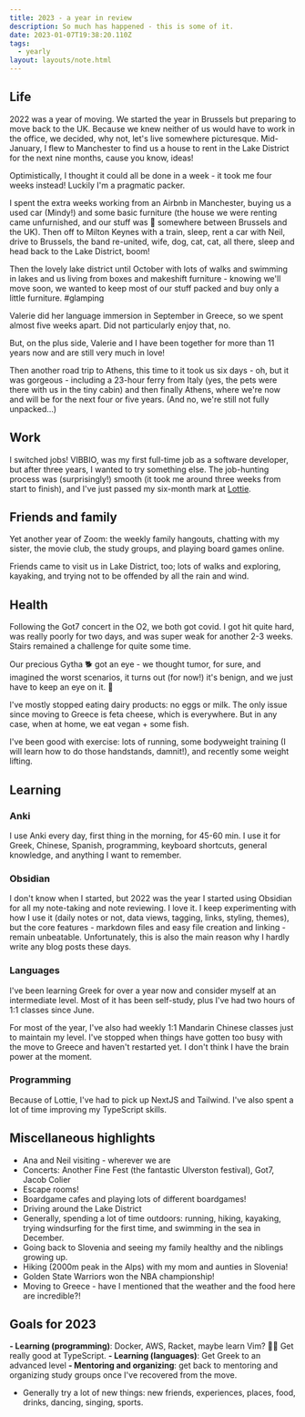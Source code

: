 ```yaml
---
title: 2023 - a year in review
description: So much has happened - this is some of it.
date: 2023-01-07T19:38:20.110Z
tags:
  - yearly
layout: layouts/note.html
---
```

## Life

2022 was a year of moving. We started the year in Brussels but preparing to move back to the UK. Because we knew neither of us would have to work in the office, we decided, why not, let's live somewhere picturesque. Mid-January, I flew to Manchester to find us a house to rent in the Lake District for the next nine months, cause you know, ideas! 

Optimistically, I thought it could all be done in a week - it took me four weeks instead! Luckily I'm a pragmatic packer. 

I spent the extra weeks working from an Airbnb in Manchester, buying us a used car (Mindy!) and some basic furniture (the house we were renting came unfurnished, and our stuff was 🐌 somewhere between Brussels and the UK). Then off to Milton Keynes with a train, sleep, rent a car with Neil,  drive to Brussels,  the band re-united,  wife, dog, cat, cat, all there, sleep and head back to the Lake District, boom!

Then the lovely lake district until October with lots of walks and swimming in lakes and us living from boxes and makeshift furniture - knowing we'll move soon, we wanted to keep most of our stuff packed and buy only a little furniture. #glamping

Valerie did her language immersion in September in Greece, so we spent almost five weeks apart. Did not particularly enjoy that, no. 

But, on the plus side, Valerie and I have been together for more than 11 years now and are still very much in love!

Then another road trip to Athens, this time to it took us six days - oh, but it was gorgeous -  including a 23-hour ferry from Italy (yes, the pets were there with us in the tiny cabin) and then finally Athens, where we're now and will be for the next four or five years. (And no, we're still not fully unpacked...)

## Work

I switched jobs! VIBBIO, was my first full-time job as a software developer, but after three years, I wanted to try something else. The job-hunting process was (surprisingly!) smooth (it took me around three weeks from start to finish), and I've just passed my six-month mark at [Lottie](lottie.org/). 

## Friends and family

Yet another year of Zoom: the weekly family hangouts, chatting with my sister, the movie club, the study groups, and playing board games online. 

Friends came to visit us in Lake District, too; lots of walks and exploring, kayaking, and trying not to be offended by all the rain and wind. 

## Health

Following the Got7 concert in the O2, we both got covid. I got hit quite hard, was really poorly for two days, and was super weak for another 2-3 weeks. Stairs remained a challenge for quite some time.

Our precious Gytha 🐕 got an eye - we thought tumor, for sure, and imagined the worst scenarios, it turns out (for now!) it's benign, and we just have to keep an eye on it. 🥁

I've mostly stopped eating dairy products: no eggs or milk. The only issue since moving to Greece is feta cheese, which is everywhere. But in any case, when at home, we eat vegan + some fish. 

I've been good with exercise: lots of running, some bodyweight training (I will learn how to do those handstands, damnit!), and recently some weight lifting.

## Learning

### Anki

I use Anki every day, first thing in the morning, for 45-60 min. I use it for Greek, Chinese, Spanish, programming, keyboard shortcuts, general knowledge, and anything I want to remember. 

### Obsidian

I don't know when I started, but 2022 was the year I started using Obsidian for all my note-taking and note reviewing. I love it. I keep experimenting with how I use it (daily notes or not, data views, tagging, links, styling, themes), but the core features - markdown files and easy file creation and linking - remain unbeatable. Unfortunately, this is also the main reason why I hardly write any blog posts these days.

### Languages

I've been learning Greek for over a year now and consider myself at an intermediate level. Most of it has been self-study, plus I've had two hours of 1:1 classes since June. 

For most of the year, I've also had weekly 1:1 Mandarin Chinese classes just to maintain my level. I've stopped when things have gotten too busy with the move to Greece and haven't restarted yet. I don't think I have the brain power at the moment.

### Programming

Because of Lottie, I've had to pick up NextJS and Tailwind. I've also spent a lot of time improving my TypeScript skills. 

## Miscellaneous highlights

* Ana and Neil visiting - wherever we are
* Concerts: Another Fine Fest (the fantastic Ulverston festival), Got7, Jacob Colier
* Escape rooms!
* Boardgame cafes and playing lots of different boardgames!
* Driving around the Lake District
* Generally, spending a lot of time outdoors: running, hiking, kayaking, trying windsurfing for the first time, and swimming in the sea in December. 
* Going back to Slovenia and seeing my family healthy and the niblings growing up.
* Hiking (2000m peak in the Alps) with my mom and aunties in Slovenia!
* Golden State Warriors won the NBA championship!
* Moving to Greece - have I mentioned that the weather and the food here are incredible?!

## Goals for 2023

**\- Learning (programming)**: Docker, AWS, Racket, maybe learn Vim? 🤷‍♀️ Get really good at TypeScript.
**\- Learning (languages)**: Get Greek to an advanced level
**\- Mentoring and organizing**: get back to mentoring and organizing study groups once I've recovered from the move.
- Generally try a lot of new things: new friends, experiences, places, food, drinks, dancing, singing, sports.